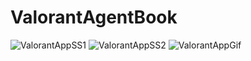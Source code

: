 # ValorantAgentBook


![ValorantAppSS1](https://user-images.githubusercontent.com/108834218/218794961-d1618642-b969-445e-9388-bf5f9d292d61.png)
![ValorantAppSS2](https://user-images.githubusercontent.com/108834218/218794985-d25b626d-f842-47a8-ab37-b32894f177b6.png)
![ValorantAppGif](https://user-images.githubusercontent.com/108834218/218794992-168da7ee-6804-4ff0-b12c-48737074f5b5.gif)
